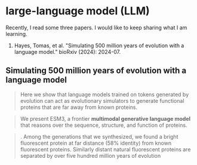 # large-language model (LLM)

Recently, I read some three papers. I would like to keep sharing what I am learning.
1. Hayes, Tomas, et al. "Simulating 500 million years of evolution with a language model." bioRxiv (2024): 2024-07.


## Simulating 500 million years of evolution with a language model 
> Here we show that language models trained on tokens generated by evolution can act as evolutionary simulators to generate functional proteins that are far away from known proteins. 

> We present ESM3, a frontier **multimodal generative language model** that reasons over the sequence, structure, and function of proteins.

> . Among the generations that we synthesized, we found a bright fluorescent protein at far distance (58% identity) from known fluorescent proteins. Similarly distant natural fluorescent proteins are separated by over five hundred million years of evolution
